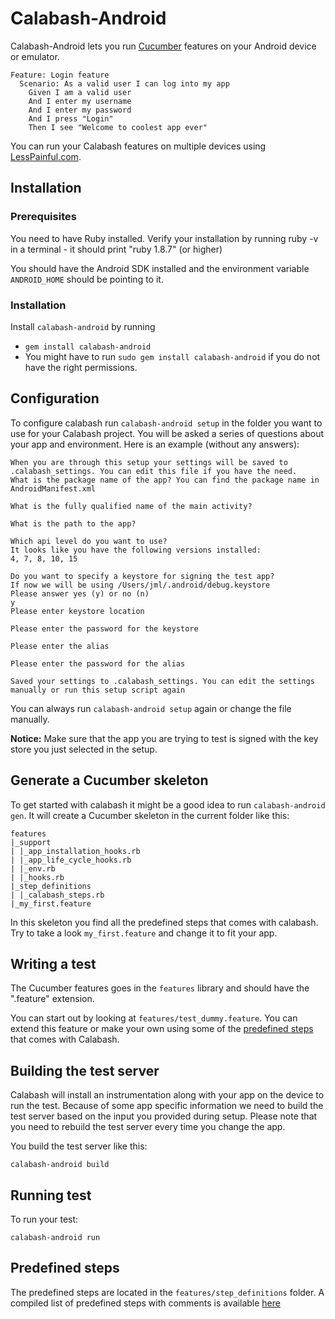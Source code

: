 Calabash-Android
================
Calabash-Android lets you run [Cucumber](http://cukes.info) features on your Android device or emulator.

    Feature: Login feature
      Scenario: As a valid user I can log into my app
        Given I am a valid user
        And I enter my username
        And I enter my password
        And I press "Login"
        Then I see "Welcome to coolest app ever"

You can run your Calabash features on multiple devices using [LessPainful.com](https://www.lesspainful.com).

Installation
------------
### Prerequisites
You need to have Ruby installed. Verify your installation by running ruby -v in a terminal - it should print "ruby 1.8.7" (or higher)

You should have the Android SDK installed and the environment variable `ANDROID_HOME` should be pointing to it.

### Installation

Install `calabash-android` by running

- `gem install calabash-android`
- You might have to run `sudo gem install calabash-android` if you do not have the right permissions.

Configuration
-------------
To configure calabash run `calabash-android setup` in the folder you want to use for your Calabash project. You will be asked a series of questions about your app and environment.
Here is an example (without any answers):
  
    When you are through this setup your settings will be saved to .calabash_settings. You can edit this file if you have the need.
    What is the package name of the app? You can find the package name in AndroidManifest.xml

    What is the fully qualified name of the main activity?

    What is the path to the app?

    Which api level do you want to use?
    It looks like you have the following versions installed:
    4, 7, 8, 10, 15

    Do you want to specify a keystore for signing the test app?
    If now we will be using /Users/jml/.android/debug.keystore
    Please answer yes (y) or no (n)
    y
    Please enter keystore location
     
    Please enter the password for the keystore

    Please enter the alias

    Please enter the password for the alias

    Saved your settings to .calabash_settings. You can edit the settings manually or run this setup script again

You can always run `calabash-android setup` again or change the file manually.


**Notice:** Make sure that the app you are trying to test is signed with the key store you just selected in the setup.


Generate a Cucumber skeleton
------------------------
To get started with calabash it might be a good idea to run `calabash-android gen`. It will create a Cucumber skeleton
in the current folder like this:

    features
    |_support
    | |_app_installation_hooks.rb
    | |_app_life_cycle_hooks.rb
    | |_env.rb
    | |_hooks.rb
    |_step_definitions
    | |_calabash_steps.rb
    |_my_first.feature

In this skeleton you find all the predefined steps that comes with calabash. Try to take a look `my_first.feature` and change it to fit your app.

Writing a test
--------------
The Cucumber features goes in the `features` library and should have the ".feature" extension.

You can start out by looking at `features/test_dummy.feature`. You can extend this feature or make your own using some of the [predefined steps](https://github.com/calabash/calabash-android/blob/master/features/step_definitions/canned_steps.md) that comes with Calabash.


Building the test server
------------------------
Calabash will install an instrumentation along with your app on the device to run the test. Because of some app specific information we need to build the test server based on the input you provided during setup. Please note that you need to rebuild the test server every time you change the app.

You build the test server like this:

    calabash-android build

Running test
------------
To run your test:

    calabash-android run

Predefined steps
-----------------

The predefined steps are located in the `features/step_definitions` folder. A compiled list of predefined steps with comments is available [here](https://github.com/calabash/calabash-android/blob/master/features/step_definitions/canned_steps.md)
